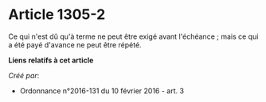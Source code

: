 # Article 1305-2

Ce qui n'est dû qu'à terme ne peut être exigé avant l'échéance ; mais ce qui a été payé d'avance ne peut être répété.

**Liens relatifs à cet article**

_Créé par_:

  - Ordonnance n°2016-131 du 10 février 2016 - art. 3
